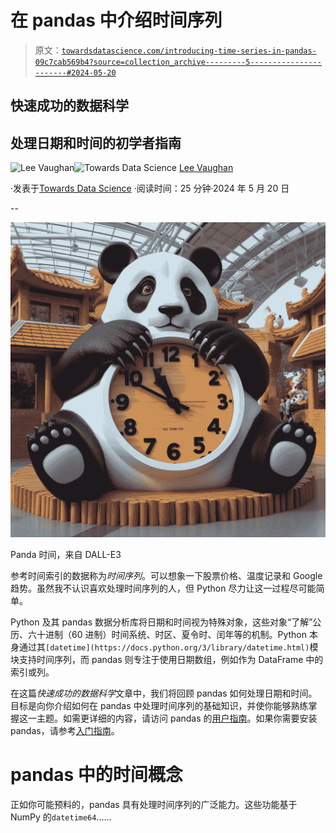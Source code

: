 # 在 pandas 中介绍时间序列

> 原文：[`towardsdatascience.com/introducing-time-series-in-pandas-09c7cab569b4?source=collection_archive---------5-----------------------#2024-05-20`](https://towardsdatascience.com/introducing-time-series-in-pandas-09c7cab569b4?source=collection_archive---------5-----------------------#2024-05-20)

## 快速成功的数据科学

## 处理日期和时间的初学者指南

[](https://medium.com/@lee_vaughan?source=post_page---byline--09c7cab569b4--------------------------------)![Lee Vaughan](https://medium.com/@lee_vaughan?source=post_page---byline--09c7cab569b4--------------------------------)[](https://towardsdatascience.com/?source=post_page---byline--09c7cab569b4--------------------------------)![Towards Data Science](https://towardsdatascience.com/?source=post_page---byline--09c7cab569b4--------------------------------) [Lee Vaughan](https://medium.com/@lee_vaughan?source=post_page---byline--09c7cab569b4--------------------------------)

·发表于[Towards Data Science](https://towardsdatascience.com/?source=post_page---byline--09c7cab569b4--------------------------------) ·阅读时间：25 分钟·2024 年 5 月 20 日

--

![](img/af32a44584ff0a970b2af4a301f075d2.png)

Panda 时间，来自 DALL-E3

参考时间索引的数据称为*时间序列*。可以想象一下股票价格、温度记录和 Google 趋势。虽然我不认识喜欢处理时间序列的人，但 Python 尽力让这一过程尽可能简单。

Python 及其 pandas 数据分析库将日期和时间视为特殊对象，这些对象“了解”公历、六十进制（60 进制）时间系统、时区、夏令时、闰年等的机制。Python 本身通过其`[datetime](https://docs.python.org/3/library/datetime.html)`模块支持时间序列，而 pandas 则专注于使用日期数组，例如作为 DataFrame 中的索引或列。

在这篇*快速成功的数据科学*文章中，我们将回顾 pandas 如何处理日期和时间。目标是向你介绍如何在 pandas 中处理时间序列的基础知识，并使你能够熟练掌握这一主题。如需更详细的内容，请访问 pandas 的[用户指南](https://pandas.pydata.org/docs/user_guide/timeseries.html)。如果你需要安装 pandas，请参考[入门指南](https://pandas.pydata.org/docs/getting_started/index.html)。

# pandas 中的时间概念

正如你可能预料的，pandas 具有处理时间序列的广泛能力。这些功能基于 NumPy 的`datetime64`……
